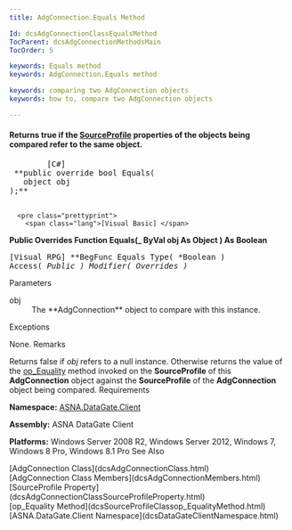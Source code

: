 ```yaml
---
title: AdgConnection.Equals Method

Id: dcsAdgConnectionClassEqualsMethod
TocParent: dcsAdgConnectionMethodsMain
TocOrder: 5

keywords: Equals method
keywords: AdgConnection.Equals method

keywords: comparing two AdgConnection objects
keywords: how to, compare two AdgConnection objects

---
```


#### Returns <span> **true** </span> if the [SourceProfile](dcsAdgConnectionClassSourceProfileProperty.html) properties of the objects being compared refer to the same object. 
<pre class="prettyprint">
        <span class="lang">[C#]</span>
 **public override bool Equals(
   object obj
);** 
      </pre>
      <pre class="prettyprint">
        <span class="lang">[Visual Basic] </span>
 **Public Overrides Function Equals(_
 ByVal obj As Object
) As Boolean** 
      </pre>
      <pre class="prettyprint">
        <span class="lang">[Visual RPG]</span>
 **BegFunc Equals Type( *Boolean ) Access( *Public ) Modifier( *Overrides )** 
      </pre>

Parameters

<dl>
        <dt>obj
					</dt>
        <dd>The **AdgConnection**  object to compare with this instance.
					</dd>
</dl>

Exceptions

None.
Remarks

Returns<span> false</span> if <span> *obj* </span> refers to a null instance. Otherwise returns the value of the [ op_Equality](dcsAdgConnectionclassopEqualityMethod.html) method invoked on the <span> **SourceProfile** </span> of this <span> **AdgConnection** </span> object against the **SourceProfile** of the **AdgConnection** object being compared. 
Requirements

<span> **Namespace:** [ASNA.DataGate.Client](dcsDataGateClientNamespace.html) </span> 

<span> **Assembly:** ASNA DataGate Client</span> 

<span> **Platforms:** Windows Server 2008 R2, Windows Server 2012, Windows 7, Windows 8 Pro, Windows 8.1 Pro</span> 
See Also

<dl />
      [AdgConnection Class](dcsAdgConnectionClass.html)
      <br />
      [AdgConnection Class Members](dcsAdgConnectionMembers.html)
      <br />
      [SourceProfile Property](dcsAdgConnectionClassSourceProfileProperty.html)
      <br />
      [op_Equality Method](dcsSourceProfileClassop_EqualityMethod.html)
      <br />
      [ASNA.DataGate.Client Namespace](dcsDataGateClientNamespace.html)

